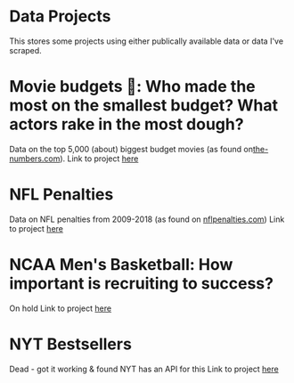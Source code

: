 # Data Projects

This stores some projects using either publically available data or data I've scraped.

# Movie budgets 🎥: Who made the most on the smallest budget? What actors rake in the most dough?
Data on the top 5,000 (about) biggest budget movies (as found on[the-numbers.com](https://www.the-numbers.com/movie/budgets/all)).
Link to project [here](movie-budgets/README.md)

# NFL Penalties
Data on NFL penalties from 2009-2018 (as found on [nflpenalties.com](https://www.nflpenalties.com/))
Link to project [here](nfl-penalties/README.md)

# NCAA Men's Basketball: How important is recruiting to success?
On hold
Link to project [here](cbb-recruiting/README.md)

# NYT Bestsellers
Dead - got it working & found NYT has an API for this
Link to project [here](NYT/README.md)